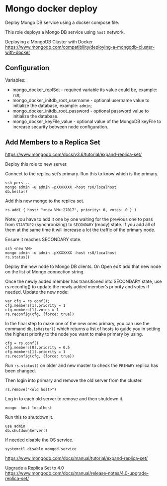 # Mongo docker deploy

Deploy Mongo DB service using a docker compose file.

This role deploys a Mongo DB service using `host` network.

Deploying a MongoDB Cluster with Docker
https://www.mongodb.com/compatibility/deploying-a-mongodb-cluster-with-docker

## Configuration

Variables:
- mongo_docker_replSet - required variable its value could be, example: `rs0`;
- mongo_docker_initdb_root_username - optional username value to initialize the database, example: `admin`;
- mongo_docker_initdb_root_password - optional password value to initialize the database.
- mongo_docker_keyFile_value - optional value of the MongoDB keyFile to increase security between node configuration.

## Add Members to a Replica Set
https://www.mongodb.com/docs/v3.6/tutorial/expand-replica-set/

Deploy this role to new server.

Connect to the replica set’s primary. Run this to know which is the primary.
```
ssh pers...
mongo admin -u admin -pXXXXXXX -host rs0/localhost
db.hello()
```

Add this new mongo to the replica set.
```
rs.add( { host: "<new VM>:27017", priority: 0, votes: 0 } )
```

Note: you have to add it one by one waiting for the previous one to pass from `STARTUP2` (synchronizing) to `SECONDARY` (ready) state. If you add all of them at the same time it will increase a lot the traffic of the primary node.

Ensure it reaches SECONDARY state.
```
ssh <new VM>
mongo admin -u admin -pXXXXXXX -host rs0/localhost
rs.status()
```

Deploy the new node to Mongo DB clients. On Open edX add that new node on the list of Mongo connection string.

Once the newly added member has transitioned into SECONDARY state, use rs.reconfig() to update the newly added member’s priority and votes if needed.
Update the new node:
```
var cfg = rs.conf();
cfg.members[1].priority = 1
cfg.members[1].votes = 1
rs.reconfig(cfg, {force: true})
```

In the final step to make one of the new ones primary, you can use the command `db.isMaster()` which returns a list of hosts to guide you in setting the highest priority to the node you want to make primary by using.

```
cfg = rs.conf()
cfg.members[0].priority = 0.5
cfg.members[1].priority = 1
rs.reconfig(cfg, {force: true})
```

Run `rs.status()` on older and new master to check the `PRIMARY` replica has been changed.

Then login into primary and remove the old server from the cluster.
```
rs.remove("<old host>")
```

Log in to each old server to remove and then shutdown it.
```
mongo -host localhost
```

Run this to shutdown it.
```
use admin
db.shutdownServer()
```

If needed disable the OS service.
```
systemctl disable mongod.service
```

https://www.mongodb.com/docs/manual/tutorial/expand-replica-set/


Upgrade a Replica Set to 4.0
https://www.mongodb.com/docs/manual/release-notes/4.0-upgrade-replica-set/

